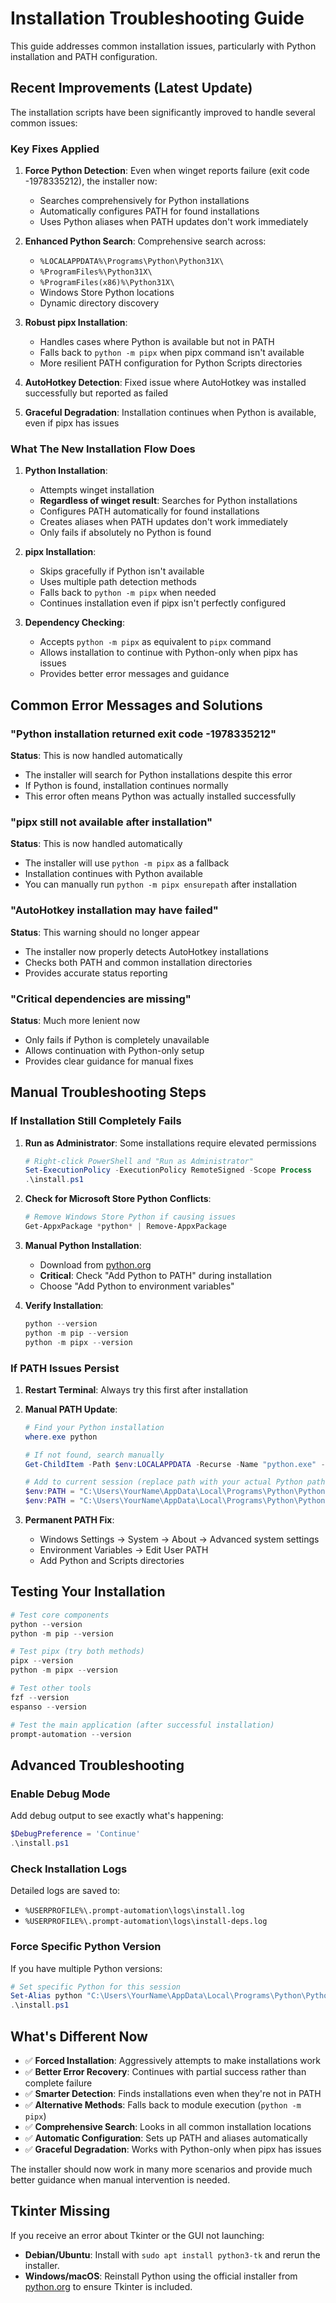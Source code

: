 # Installation Troubleshooting Guide

This guide addresses common installation issues, particularly with Python installation and PATH configuration.

## Recent Improvements (Latest Update)

The installation scripts have been significantly improved to handle several common issues:

### Key Fixes Applied

1. **Force Python Detection**: Even when winget reports failure (exit code -1978335212), the installer now:
   - Searches comprehensively for Python installations
   - Automatically configures PATH for found installations
   - Uses Python aliases when PATH updates don't work immediately

2. **Enhanced Python Search**: Comprehensive search across:
   - `%LOCALAPPDATA%\Programs\Python\Python31X\`
   - `%ProgramFiles%\Python31X\`
   - `%ProgramFiles(x86)%\Python31X\`
   - Windows Store Python locations
   - Dynamic directory discovery

3. **Robust pipx Installation**: 
   - Handles cases where Python is available but not in PATH
   - Falls back to `python -m pipx` when pipx command isn't available
   - More resilient PATH configuration for Python Scripts directories

4. **AutoHotkey Detection**: Fixed issue where AutoHotkey was installed successfully but reported as failed

5. **Graceful Degradation**: Installation continues when Python is available, even if pipx has issues

### What The New Installation Flow Does

1. **Python Installation**:
   - Attempts winget installation
   - **Regardless of winget result**: Searches for Python installations
   - Configures PATH automatically for found installations  
   - Creates aliases when PATH updates don't work immediately
   - Only fails if absolutely no Python is found

2. **pipx Installation**:
   - Skips gracefully if Python isn't available
   - Uses multiple path detection methods
   - Falls back to `python -m pipx` when needed
   - Continues installation even if pipx isn't perfectly configured

3. **Dependency Checking**:
   - Accepts `python -m pipx` as equivalent to `pipx` command
   - Allows installation to continue with Python-only when pipx has issues
   - Provides better error messages and guidance

## Common Error Messages and Solutions

### "Python installation returned exit code -1978335212"
**Status**: This is now handled automatically
- The installer will search for Python installations despite this error
- If Python is found, installation continues normally
- This error often means Python was actually installed successfully

### "pipx still not available after installation"
**Status**: This is now handled automatically
- The installer will use `python -m pipx` as a fallback
- Installation continues with Python available
- You can manually run `python -m pipx ensurepath` after installation

### "AutoHotkey installation may have failed"
**Status**: This warning should no longer appear
- The installer now properly detects AutoHotkey installations
- Checks both PATH and common installation directories
- Provides accurate status reporting

### "Critical dependencies are missing"
**Status**: Much more lenient now
- Only fails if Python is completely unavailable
- Allows continuation with Python-only setup
- Provides clear guidance for manual fixes

## Manual Troubleshooting Steps

### If Installation Still Completely Fails

1. **Run as Administrator**: Some installations require elevated permissions
   ```powershell
   # Right-click PowerShell and "Run as Administrator"
   Set-ExecutionPolicy -ExecutionPolicy RemoteSigned -Scope Process
   .\install.ps1
   ```

2. **Check for Microsoft Store Python Conflicts**:
   ```powershell
   # Remove Windows Store Python if causing issues
   Get-AppxPackage *python* | Remove-AppxPackage
   ```

3. **Manual Python Installation**:
   - Download from [python.org](https://python.org/downloads/)
   - **Critical**: Check "Add Python to PATH" during installation
   - Choose "Add Python to environment variables"

4. **Verify Installation**:
   ```powershell
   python --version
   python -m pip --version
   python -m pipx --version
   ```

### If PATH Issues Persist

1. **Restart Terminal**: Always try this first after installation

2. **Manual PATH Update**:
   ```powershell
   # Find your Python installation
   where.exe python
   
   # If not found, search manually
   Get-ChildItem -Path $env:LOCALAPPDATA -Recurse -Name "python.exe" -ErrorAction SilentlyContinue
   
   # Add to current session (replace path with your actual Python path)
   $env:PATH = "C:\Users\YourName\AppData\Local\Programs\Python\Python312;$env:PATH"
   $env:PATH = "C:\Users\YourName\AppData\Local\Programs\Python\Python312\Scripts;$env:PATH"
   ```

3. **Permanent PATH Fix**:
   - Windows Settings → System → About → Advanced system settings
   - Environment Variables → Edit User PATH
   - Add Python and Scripts directories

## Testing Your Installation

```powershell
# Test core components
python --version
python -m pip --version

# Test pipx (try both methods)
pipx --version
python -m pipx --version

# Test other tools
fzf --version
espanso --version

# Test the main application (after successful installation)
prompt-automation --version
```

## Advanced Troubleshooting

### Enable Debug Mode
Add debug output to see exactly what's happening:
```powershell
$DebugPreference = 'Continue'
.\install.ps1
```

### Check Installation Logs
Detailed logs are saved to:
- `%USERPROFILE%\.prompt-automation\logs\install.log`
- `%USERPROFILE%\.prompt-automation\logs\install-deps.log`

### Force Specific Python Version
If you have multiple Python versions:
```powershell
# Set specific Python for this session
Set-Alias python "C:\Users\YourName\AppData\Local\Programs\Python\Python312\python.exe"
.\install.ps1
```

## What's Different Now

- ✅ **Forced Installation**: Aggressively attempts to make installations work
- ✅ **Better Error Recovery**: Continues with partial success rather than complete failure  
- ✅ **Smarter Detection**: Finds installations even when they're not in PATH
- ✅ **Alternative Methods**: Falls back to module execution (`python -m pipx`)
- ✅ **Comprehensive Search**: Looks in all common installation locations
- ✅ **Automatic Configuration**: Sets up PATH and aliases automatically
- ✅ **Graceful Degradation**: Works with Python-only when pipx has issues

The installer should now work in many more scenarios and provide much better guidance when manual intervention is needed.

## Tkinter Missing

If you receive an error about Tkinter or the GUI not launching:

- **Debian/Ubuntu**: Install with `sudo apt install python3-tk` and rerun the installer.
- **Windows/macOS**: Reinstall Python using the official installer from [python.org](https://python.org/downloads/) to ensure Tkinter is included.
